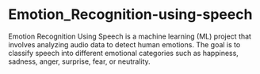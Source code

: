 # Emotion_Recognition-using-speech
Emotion Recognition Using Speech is a machine learning (ML) project that involves analyzing audio data to detect human emotions. The goal is to classify speech into different emotional categories such as happiness, sadness, anger, surprise, fear, or neutrality.

